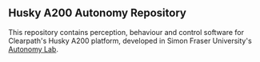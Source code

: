 ## Husky A200 Autonomy Repository

This repository contains perception, behaviour and control software for Clearpath's Husky A200 platform, developed in Simon Fraser University's [Autonomy Lab](http://autonomy.cs.sfu.ca).

